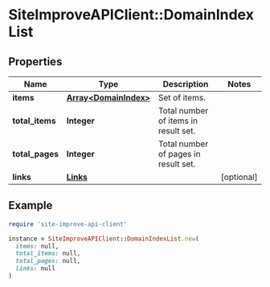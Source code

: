 # SiteImproveAPIClient::DomainIndexList

## Properties

| Name | Type | Description | Notes |
| ---- | ---- | ----------- | ----- |
| **items** | [**Array&lt;DomainIndex&gt;**](DomainIndex.md) | Set of items. |  |
| **total_items** | **Integer** | Total number of items in result set. |  |
| **total_pages** | **Integer** | Total number of pages in result set. |  |
| **links** | [**Links**](Links.md) |  | [optional] |

## Example

```ruby
require 'site-improve-api-client'

instance = SiteImproveAPIClient::DomainIndexList.new(
  items: null,
  total_items: null,
  total_pages: null,
  links: null
)
```

